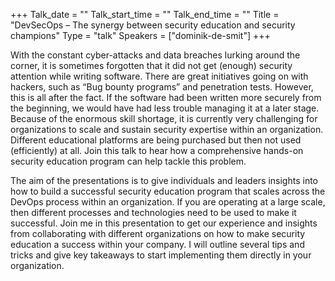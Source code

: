 +++
Talk_date = ""
Talk_start_time = ""
Talk_end_time = ""
Title = "DevSecOps – The synergy between security education and security champions"
Type = "talk"
Speakers = ["dominik-de-smit"]
+++

With the constant cyber-attacks and data breaches lurking around the corner, it is sometimes forgotten that it did not get (enough) security attention while writing software. There are great initiatives going on with hackers, such as “Bug bounty programs” and penetration tests. However, this is all after the fact. If the software had been written more securely from the beginning, we would have had less trouble managing it at a later stage. Because of the enormous skill shortage, it is currently very challenging for organizations to scale and sustain security expertise within an organization. Different educational platforms are being purchased but then not used (efficiently) at all. Join this talk to hear how a comprehensive hands-on security education program can help tackle this problem.

The aim of the presentations is to give individuals and leaders insights into how to build a successful security education program that scales across the DevOps process within an organization. If you are operating at a large scale, then different processes and technologies need to be used to make it successful. Join me in this presentation to get our experience and insights from collaborating with different organizations on how to make security education a success within your company. I will outline several tips and tricks and give key takeaways to start implementing them directly in your organization.
